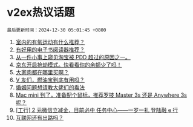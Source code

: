 # v2ex热议话题

`最后更新时间：2024-12-30 05:01:45 +0800`

1. [室内的有氧运动有什么推荐？](https://www.v2ex.com/t/1101017)
1. [有好用的电子书阅读器推荐？](https://www.v2ex.com/t/1101002)
1. [从一件小事上窥见淘宝被 PDD 超过的原因之一。](https://www.v2ex.com/t/1101071)
1. [京东开启抢劫模式。快看看你的余额少了吗！](https://www.v2ex.com/t/1101049)
1. [大家肉都在哪里买啊？](https://www.v2ex.com/t/1101038)
1. [V 友们，燃油宝到底有用吗？](https://www.v2ex.com/t/1101056)
1. [婚姻问题想请教大佬们的看法](https://www.v2ex.com/t/1101085)
1. [Mac mini 到了，准备配个鼠标，推荐罗技 Master 3s 还是 Anywhere 3s 呢？](https://www.v2ex.com/t/1101098)
1. [[工行] 2 元微信立减金，目前必中
任务中心——一岁一礼 登陆融 e 行](https://www.v2ex.com/t/1101004)
1. [互联网还有出路吗？](https://www.v2ex.com/t/1101045)

